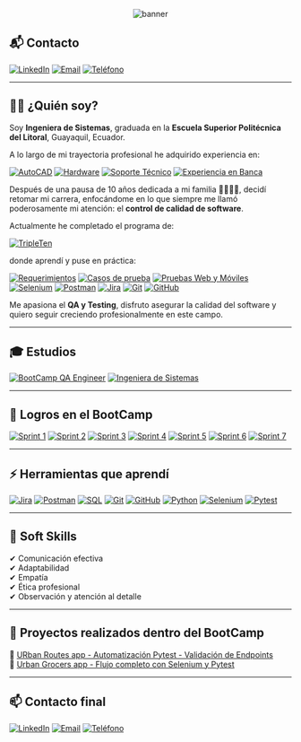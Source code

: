 <p align="center">
  <img src="https://capsule-render.vercel.app/api?type=slice&height=300&color=f8bcd0&text=FannyAdriana%20Miranda&section=footer&reversal=true" alt="banner">
</p>


## 📬 Contacto

[![LinkedIn](https://img.shields.io/badge/LinkedIn-FannyMiranda-blue)](https://www.linkedin.com/in/fannyamiranda/)
[![Email](https://img.shields.io/badge/Email-fadrymir@outlook.es-red)](mailto:fadrymir@outlook.es)
[![Teléfono](https://img.shields.io/badge/Teléfono-5930979093774-brightgreen)](tel:+5930979093774)


---

## 👩🏻 ¿Quién soy?

Soy **Ingeniera de Sistemas**, graduada en la **Escuela Superior Politécnica del Litoral**, Guayaquil, Ecuador.

A lo largo de mi trayectoria profesional he adquirido experiencia en:

[![AutoCAD](https://img.shields.io/badge/AutoCAD-Diseño_Técnico-orange)](#)
[![Hardware](https://img.shields.io/badge/Hardware-Mantenimiento_y_Armado-lightgrey)](#)
[![Soporte Técnico](https://img.shields.io/badge/Soporte_Técnico-Asistencia_a_Usuarios-blue)](#)
[![Experiencia en Banca](https://img.shields.io/badge/Experiencia_en-Banca-lightblue)](#)


Después de una pausa de 10 años dedicada a mi familia 👨‍👩‍👧‍👦, decidí retomar mi carrera, enfocándome en lo que siempre me llamó poderosamente mi atención: el **control de calidad de software**.

Actualmente he completado el programa de:

[![TripleTen](https://img.shields.io/badge/BootCamp-QA_Engineer_TripleTen-yellowgreen)](#)

donde aprendí y puse en práctica:

[![Requerimientos](https://img.shields.io/badge/Análisis-Requerimientos-blue)](#)
[![Casos de prueba](https://img.shields.io/badge/Creación-Casos_de_Prueba-lightgrey)](#)
[![Pruebas Web y Móviles](https://img.shields.io/badge/Pruebas-Web_y_Móviles-green)](#)
[![Selenium](https://img.shields.io/badge/Automatización-Selenium-orange)](#)
[![Postman](https://img.shields.io/badge/API_Testing-Postman-critical)](#)
[![Jira](https://img.shields.io/badge/Gestión_de_Errores-Jira-blueviolet)](#)
[![Git](https://img.shields.io/badge/Control_de_Versiones-Git-red)](#)
[![GitHub](https://img.shields.io/badge/Repositorios-GitHub-black)](#)

Me apasiona el **QA y Testing**, disfruto asegurar la calidad del software y quiero seguir creciendo profesionalmente en este campo.

---

## 🎓 Estudios

[![BootCamp QA Engineer](https://img.shields.io/badge/BootCamp-QA_Engineer_TripleTen_2024--2025-yellowgreen)](#)
[![Ingeniera de Sistemas](https://img.shields.io/badge/Ingeniera_de_Sistemas-Finalizado_1997-blue)](#)

---

## 🌱 Logros en el BootCamp

[![Sprint 1](https://img.shields.io/badge/Sprint_1-Introducción_al_Testing-blue)](#)
[![Sprint 2](https://img.shields.io/badge/Sprint_2-Principios_de_QA-lightgrey)](#)
[![Sprint 3](https://img.shields.io/badge/Sprint_3-Tipos_de_Pruebas-green)](#)
[![Sprint 4](https://img.shields.io/badge/Sprint_4-Pruebas_Manuales-yellowgreen)](#)
[![Sprint 5](https://img.shields.io/badge/Sprint_5-Pruebas_API_(Postman)-orange)](#)
[![Sprint 6](https://img.shields.io/badge/Sprint_6-Reporte_de_Errores_(Jira)-red)](#)
[![Sprint 7](https://img.shields.io/badge/Sprint_7-Automatización_Selenium-blueviolet)](#)

---

## ⚡ Herramientas que aprendí

[![Jira](https://img.shields.io/badge/Jira-Gestión_de_Errores-blueviolet)](#)
[![Postman](https://img.shields.io/badge/Postman-Pruebas_API-critical)](#)
[![SQL](https://img.shields.io/badge/SQL-Base_de_Datos-yellow)](#)
[![Git](https://img.shields.io/badge/Git-Control_de_Versiones-red)](#)
[![GitHub](https://img.shields.io/badge/GitHub-Repositorios-black)](#)
[![Python](https://img.shields.io/badge/Python-Lenguaje-blue)](#)
[![Selenium](https://img.shields.io/badge/Selenium-Automatización-green)](#)
[![Pytest](https://img.shields.io/badge/Pytest-Pruebas-orange)](#)

---

## 👫 Soft Skills

✔ Comunicación efectiva  
✔ Adaptabilidad  
✔ Empatía  
✔ Ética profesional  
✔ Observación y atención al detalle  

---

## 📝 Proyectos realizados dentro del BootCamp

🔗 [URban Routes app - Automatización Pytest - Validación de Endpoints](https://github.com/Fadryana/qa-project-Urban-Routes-es)  
🔗 [Urban Grocers app - Flujo completo con Selenium y Pytest](https://github.com/Fadryana/qa-project-Urban-Grocers-app-es)  

---

## 📫 Contacto final

[![LinkedIn](https://img.shields.io/badge/LinkedIn-FannyMiranda-blue)](https://www.linkedin.com/in/fannyamiranda/)
[![Email](https://img.shields.io/badge/Email-fadrymir@outlook.es-red)](mailto:fadrymir@outlook.es)
[![Teléfono](https://img.shields.io/badge/Teléfono-5930979093774-brightgreen)](tel:+5930979093774)








